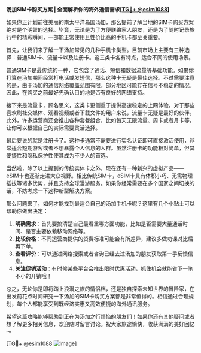 **汤加SIM卡购买方案 | 全面解析你的海外通信需求[[TG💪+ @esim1088](https://t.me/s/esim1088)]**

如果你正计划前往美丽的南太平洋岛国汤加，那么提前了解当地的SIM卡购买方案绝对是个明智的选择。毕竟，无论是为了方便联络家人朋友，还是为了随时记录旅行中的精彩瞬间，一部能正常使用且性价比高的手机卡都至关重要。

首先，让我们来了解一下汤加常见的几种手机卡类型。目前市场上主要有三种选择：普通SIM卡、流量卡以及注册卡。这三类卡各有特点，适合不同的使用场景。

普通SIM卡是最传统的一种，它包含了通话、短信和数据流量等基础功能。如果你打算在汤加期间经常打电话或发短信，那么这种卡无疑是最佳选择。不过需要注意的是，由于汤加的通信网络覆盖范围有限，部分地区可能存在信号不稳定的情况。因此，在购买之前最好先确认目的地是否有良好的网络支持。

接下来是流量卡，顾名思义，这类卡更侧重于提供高速稳定的上网体验。对于那些喜欢刷社交媒体、观看视频或者下载文件的用户来说，流量卡无疑是最好的伙伴。此外，许多运营商还会推出各种套餐组合，比如包天无限流量、周卡或者月卡等，让你可以根据自己的实际需要灵活选择。

最后要说的就是注册卡了。这种卡通常不需要进行实名认证即可直接激活使用，非常适合短期游客或者不想暴露个人信息的人群。虽然注册卡的功能相对简单，但其便捷性和隐私保护性使其成为不少人的首选。

当然啦，除了以上提到的传统实体卡之外，现在还有一种新兴的虚拟产品——eSIM卡也逐渐走进大众视野。相比传统SIM卡，eSIM卡具有体积小巧、无需物理插拔等诸多优势，并且支持全球漫游服务。如果你经常需要在多个国家之间切换的话，不妨考虑一下这种新型解决方案。

那么问题来了，如何才能找到最适合自己的汤加手机卡呢？这里有几个小贴士可以帮助你做出决定：

1. **明确需求**：首先要搞清楚自己最看重哪方面功能，比如是否需要大量通话时间、是否主要依赖移动网络等。
2. **比较价格**：不同运营商提供的资费标准可能会有所差异，建议多做功课对比后再下单。
3. **查看评价**：可以通过网络搜索或者咨询已经去过汤加的朋友获取第一手反馈信息。
4. **关注促销活动**：有时候某些平台会推出限时优惠活动，抓住机会就能省下一笔不小的开销哦！

总之，无论你是即将踏上浪漫之旅的情侣档，还是独自探索未知世界的冒险家，在出发前花点时间研究一下汤加的SIM卡购买方案都是非常值得的。相信通过合理规划，每个人都能享受到既经济实惠又高效便捷的海外通讯服务。

希望这篇攻略能够帮助到正在为汤加之行烦恼的朋友们！如果你还有其他疑问或者想了解更多相关信息，欢迎随时留言讨论。祝大家旅途愉快，收获满满的美好回忆～ 

[[TG💪+ @esim1088](https://t.me/s/esim1088) ![Image](https://i.postimg.cc/4NQfJmqS/Snipaste-2025-05-13-00-14-12.png)]